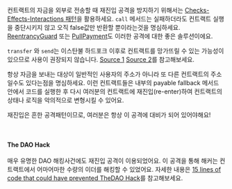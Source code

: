 컨트랙트의 자금을 외부로 전송할 때 재진입 공격을 방지하기 위해서는 [Checks-Effects-Interactions 패턴](https://solidity.readthedocs.io/en/develop/security-considerations.html#use-the-checks-effects-interactions-pattern)을 활용하세요. `call` 메서드는 실패하더라도 컨트랙트 실행을 중단시키지 않고 오직 false값만 반환할 뿐이라는것을 명심하세요. [ReentrancyGuard](https://docs.openzeppelin.com/contracts/2.x/api/utils#ReentrancyGuard) 또는 [PullPayment](https://docs.openzeppelin.com/contracts/2.x/api/payment#PullPayment)도 이러한 공격에 대한 좋은 솔루션이에요.

`transfer` 와 `send`는 이스탄불 하드포크 이후로 컨트랙트를 망가뜨릴 수 있는 가능성이 있으므로 사용이 권장되지 않습니다. [Source 1](https://diligence.consensys.net/blog/2019/09/stop-using-soliditys-transfer-now/) [Source 2](https://forum.openzeppelin.com/t/reentrancy-after-istanbul/1742)를 참고해보세요.

항상 자금을 보내는 대상이 일반적인 사용자의 주소가 아니라 또 다른 컨트랙트의 주소일수도 있다는점을 명심하세요. 이런 컨트랙트들은 내부의 payable fallback 메서드 안에서 코드를 실행한 후 다시 여러분의 컨트랙트에 재진입(re-enter)하여 컨트랙트의 상태나 로직을 악의적으로 변형시킬 수 있어요.

재진입은 흔한 공격패턴이므로, 여러분은 항상 이 공격에 대비가 되어 있어야해요!

&nbsp;

#### The DAO Hack

매우 유명한 DAO 해킹사건에도 재진입 공격이 이용되었어요. 이 공격을 통해 해커는 컨트랙트에서 어마어마한 수량의 이더를 해킹할 수 있었어요. 자세한 내용은 [15 lines of code that could have prevented TheDAO Hack](https://blog.openzeppelin.com/15-lines-of-code-that-could-have-prevented-thedao-hack-782499e00942)를 참고해보세요.
